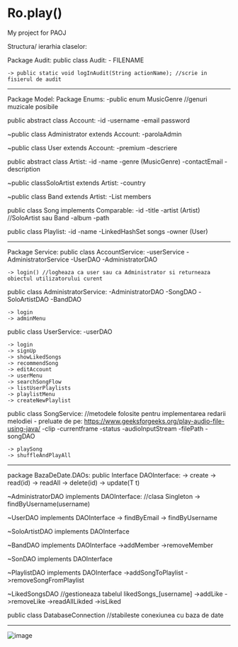 # Ro.play()
My project for PAOJ

Structura/ ierarhia claselor:

Package Audit:
  public class Audit:
    - FILENAME
    
    -> public static void logInAudit(String actionName); //scrie in fisierul de audit

----------------------------------------------------------------------------------

Package Model:
  Package Enums:
    -public enum MusicGenre //genuri muzicale posibile
    
  public abstract class Account:
    -id
    -username
    -email
    password

  ~public class Administrator extends Account:
    -parolaAdmin

  ~public class User extends Account:
    -premium
    -descriere

  public abstract class Artist:
    -id
    -name
    -genre (MusicGenre)
    -contactEmail
    -description

  ~public classSoloArtist extends Artist:
    -country

  ~public class Band extends Artist:
    -List<SoloArtist> members

  public class Song implements Comparable<Song>:
    -id
    -title
    -artist (Artist) //SoloArtist sau Band
    -album
    -path

  public class Playlist:
    -id
    -name
    -LinkedHashSet<Song> songs
    -owner (User)

---------------------------------------------------------------------------------

Package Service:
  public class AccountService:
    -userService
    -AdministratorService
    -UserDAO
    -AdministratorDAO

    -> login() //logheaza ca user sau ca Administrator si returneaza obiectul utilizatorului curent

  public class AdministratorService:
    -AdministratorDAO
    -SongDAO
    -SoloArtistDAO
    -BandDAO

    -> login
    -> adminMenu

  public class UserService:
    -userDAO

    -> login
    -> signUp
    -> showLikedSongs
    -> recommendSong
    -> editAccount
    -> userMenu
    -> searchSongFlow
    -> listUserPlaylists
    -> playlistMenu
    -> createNewPlaylist

  public class SongService: //metodele folosite pentru implementarea redarii melodiei - preluate de pe: https://www.geeksforgeeks.org/play-audio-file-using-java/
    -clip
    -currentframe
    -status
    -audioInputStream
    -filePath
    -songDAO

    -> playSong
    -> shuffleAndPlayAll

------------------------------------------------------------------------------

package BazaDeDate.DAOs:
  public Interface DAOInterface:
    -> create
    -> read(id)
    -> readAll
    -> delete(id)
    -> update(T t)

  ~AdministratorDAO implements DAOInterface: //clasa Singleton
    -> findByUsername(username)

  ~UserDAO implements DAOInterface
    -> findByEmail
    -> findByUsername

  ~SoloArtistDAO implements DAOInterface
    
  ~BandDAO implements DAOInterface
    ->addMember
    ->removeMember

  ~SonDAO implements DAOInterface

  ~PlaylistDAO implements DAOInterface
    ->addSongToPlaylist
    ->removeSongFromPlaylist

  ~LikedSongsDAO //gestioneaza tabelul likedSongs_[username]
    ->addLike
    ->removeLike
    ->readAllLikded
    ->isLiked

  public class DatabaseConnection //stabileste conexiunea cu baza de date

-------------------------------------------------------------------------------

![image](https://github.com/user-attachments/assets/0e1ff054-76cc-49da-a21e-431b120a4747)

